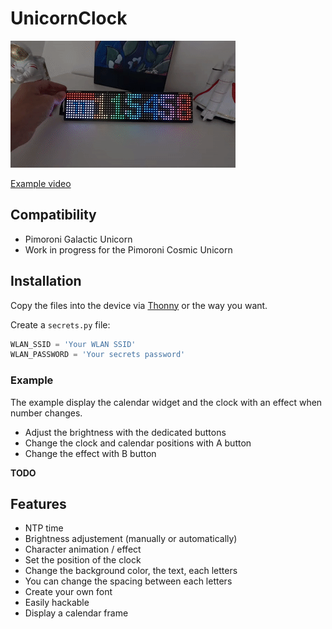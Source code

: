 # UnicornClock

![Unicorn Clock Example](demo.gif)

[Example video](https://www.youtube.com/watch?v=Gvnccr2_wY0)

## Compatibility

- Pimoroni Galactic Unicorn
- Work in progress for the Pimoroni Cosmic Unicorn

## Installation

Copy the files into the device via [Thonny](https://thonny.org/) or the way
you want.

Create a `secrets.py` file:

```python
WLAN_SSID = 'Your WLAN SSID'
WLAN_PASSWORD = 'Your secrets password'
```

### Example

The example display the calendar widget and the clock with an effect when
number changes.

* Adjust the brightness with the dedicated buttons
* Change the clock and calendar positions with A button
* Change the effect with B button

**TODO**

## Features

* NTP time
* Brightness adjustement (manually or automatically)
* Character animation / effect
* Set the position of the clock
* Change the background color, the text, each letters
* You can change the spacing between each letters
* Create your own font
* Easily hackable
* Display a calendar frame
